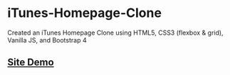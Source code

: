 # iTunes-Homepage-Clone

Created an iTunes Homepage Clone using HTML5, CSS3 (flexbox &amp; grid), Vanilla JS, and Bootstrap 4

## <a href='https://laughing-feynman-895c50.netlify.app/'>Site Demo</a>
